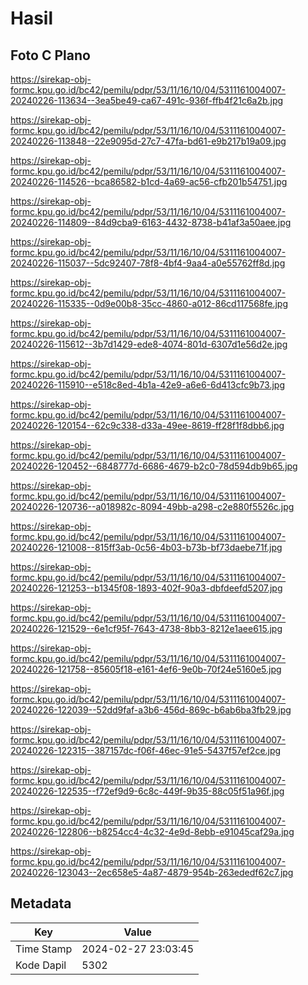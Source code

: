 # Hasil

## Foto C Plano

https://sirekap-obj-formc.kpu.go.id/bc42/pemilu/pdpr/53/11/16/10/04/5311161004007-20240226-113634--3ea5be49-ca67-491c-936f-ffb4f21c6a2b.jpg

https://sirekap-obj-formc.kpu.go.id/bc42/pemilu/pdpr/53/11/16/10/04/5311161004007-20240226-113848--22e9095d-27c7-47fa-bd61-e9b217b19a09.jpg

https://sirekap-obj-formc.kpu.go.id/bc42/pemilu/pdpr/53/11/16/10/04/5311161004007-20240226-114526--bca86582-b1cd-4a69-ac56-cfb201b54751.jpg

https://sirekap-obj-formc.kpu.go.id/bc42/pemilu/pdpr/53/11/16/10/04/5311161004007-20240226-114809--84d9cba9-6163-4432-8738-b41af3a50aee.jpg

https://sirekap-obj-formc.kpu.go.id/bc42/pemilu/pdpr/53/11/16/10/04/5311161004007-20240226-115037--5dc92407-78f8-4bf4-9aa4-a0e55762ff8d.jpg

https://sirekap-obj-formc.kpu.go.id/bc42/pemilu/pdpr/53/11/16/10/04/5311161004007-20240226-115335--0d9e00b8-35cc-4860-a012-86cd117568fe.jpg

https://sirekap-obj-formc.kpu.go.id/bc42/pemilu/pdpr/53/11/16/10/04/5311161004007-20240226-115612--3b7d1429-ede8-4074-801d-6307d1e56d2e.jpg

https://sirekap-obj-formc.kpu.go.id/bc42/pemilu/pdpr/53/11/16/10/04/5311161004007-20240226-115910--e518c8ed-4b1a-42e9-a6e6-6d413cfc9b73.jpg

https://sirekap-obj-formc.kpu.go.id/bc42/pemilu/pdpr/53/11/16/10/04/5311161004007-20240226-120154--62c9c338-d33a-49ee-8619-ff28f1f8dbb6.jpg

https://sirekap-obj-formc.kpu.go.id/bc42/pemilu/pdpr/53/11/16/10/04/5311161004007-20240226-120452--6848777d-6686-4679-b2c0-78d594db9b65.jpg

https://sirekap-obj-formc.kpu.go.id/bc42/pemilu/pdpr/53/11/16/10/04/5311161004007-20240226-120736--a018982c-8094-49bb-a298-c2e880f5526c.jpg

https://sirekap-obj-formc.kpu.go.id/bc42/pemilu/pdpr/53/11/16/10/04/5311161004007-20240226-121008--815ff3ab-0c56-4b03-b73b-bf73daebe71f.jpg

https://sirekap-obj-formc.kpu.go.id/bc42/pemilu/pdpr/53/11/16/10/04/5311161004007-20240226-121253--b1345f08-1893-402f-90a3-dbfdeefd5207.jpg

https://sirekap-obj-formc.kpu.go.id/bc42/pemilu/pdpr/53/11/16/10/04/5311161004007-20240226-121529--6e1cf95f-7643-4738-8bb3-8212e1aee615.jpg

https://sirekap-obj-formc.kpu.go.id/bc42/pemilu/pdpr/53/11/16/10/04/5311161004007-20240226-121758--85605f18-e161-4ef6-9e0b-70f24e5160e5.jpg

https://sirekap-obj-formc.kpu.go.id/bc42/pemilu/pdpr/53/11/16/10/04/5311161004007-20240226-122039--52dd9faf-a3b6-456d-869c-b6ab6ba3fb29.jpg

https://sirekap-obj-formc.kpu.go.id/bc42/pemilu/pdpr/53/11/16/10/04/5311161004007-20240226-122315--387157dc-f06f-46ec-91e5-5437f57ef2ce.jpg

https://sirekap-obj-formc.kpu.go.id/bc42/pemilu/pdpr/53/11/16/10/04/5311161004007-20240226-122535--f72ef9d9-6c8c-449f-9b35-88c05f51a96f.jpg

https://sirekap-obj-formc.kpu.go.id/bc42/pemilu/pdpr/53/11/16/10/04/5311161004007-20240226-122806--b8254cc4-4c32-4e9d-8ebb-e91045caf29a.jpg

https://sirekap-obj-formc.kpu.go.id/bc42/pemilu/pdpr/53/11/16/10/04/5311161004007-20240226-123043--2ec658e5-4a87-4879-954b-263ededf62c7.jpg


## Metadata

| Key        | Value               |
| ---------- | ------------------- |
| Time Stamp | 2024-02-27 23:03:45 |
| Kode Dapil | 5302                |



